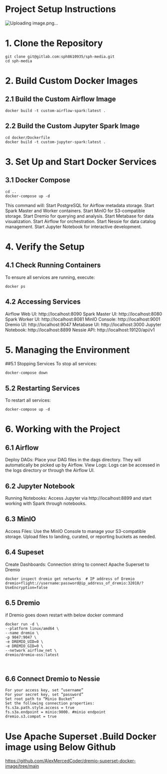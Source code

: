 # Project Setup Instructions
![Uploading image.png…]()

# 1. Clone the Repository
```
git clone git@gitlab.com:sph8610935/sph-media.git
cd sph-media
```

# 2. Build Custom Docker Images
## 2.1 Build the Custom Airflow Image

```
docker build -t custom-airflow-spark:latest .

```

## 2.2 Build the Custom Jupyter Spark Image

```
cd docker/Dockerfile
docker build -t custom-jupyter-spark:latest .

```

# 3. Set Up and Start Docker Services
## 3.1 Docker Compose

```
cd ..
docker-compose up -d

```

This command will:
Start PostgreSQL for Airflow metadata storage.
Start Spark Master and Worker containers.
Start MinIO for S3-compatible storage.
Start Dremio for querying and analysis.
Start Metabase for data visualization.
Start Airflow for orchestration.
Start Nessie for data catalog management.
Start Jupyter Notebook for interactive development.

# 4. Verify the Setup
## 4.1 Check Running Containers
To ensure all services are running, execute:

```
docker ps
```

## 4.2 Accessing Services

Airflow Web UI: http://localhost:8090
Spark Master UI: http://localhost:8080
Spark Worker UI: http://localhost:8081
MinIO Console: http://localhost:9001
Dremio UI: http://localhost:9047
Metabase UI: http://localhost:3000
Jupyter Notebook: http://localhost:8899
Nessie API: http://localhost:19120/api/v1

# 5. Managing the Environment
##5.1 Stopping Services
To stop all services:
```
docker-compose down

```
## 5.2 Restarting Services
To restart all services:
```
docker-compose up -d

```

# 6. Working with the Project
## 6.1 Airflow
Deploy DAGs: Place your DAG files in the dags directory. They will automatically be picked up by Airflow.
View Logs: Logs can be accessed in the logs directory or through the Airflow UI.
## 6.2 Jupyter Notebook
Running Notebooks: Access Jupyter via http://localhost:8899 and start working with Spark through notebooks.
## 6.3 MinIO
Access Files: Use the MinIO Console to manage your S3-compatible storage. Upload files to landing, curated, or reporting buckets as needed.
## 6.4 Supeset
Create Dashboards: Connection string to connect Apache Superset to Dremio
 ``` 
 docker inspect dremio get networks  # IP address of Dremio
 dremio+flight://username:password@ip_address_of_dremio:32010/?UseEncryption=false

 ```
## 6.5 Dremio

 if Dremio goes down restart with below docker command 

  ``` 
  docker run -d \
  --platform linux/amd64 \
  --name dremio \
  -p 9047:9047 \
  -e DREMIO_UID=0 \
  -e DREMIO_GID=0 \
  --network airflow_net \
  dremio/dremio-oss:latest
  


   ``` 
## 6.6 Connect Dremio to Nessie


  ``` 
For your access key, set “username”
For your secret key, set “password”
Set root path to “Minio Bucket” 
Set the following connection properties:
fs.s3a.path.style.access = true
fs.s3a.endpoint = minio:9000. #minio endpoint
dremio.s3.compat = true

  ``` 

# Use Apache Superset .Build Docker image using Below Github

   https://github.com/AlexMercedCoder/dremio-superset-docker-image/tree/main


